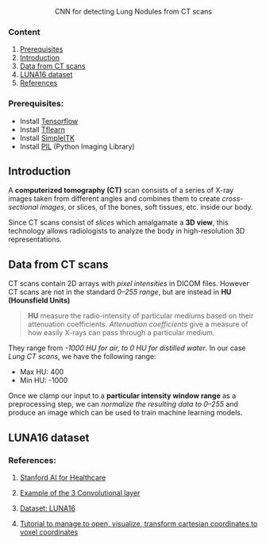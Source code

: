 <p align="center">
CNN for detecting Lung Nodules from CT scans
</p>

### Content

1. [Prerequisites](#Prerequisites)
2. [Introduction](#Introduction)
3. [Data from CT scans](#Data)
4. [LUNA16 dataset](#LUNA16)
5. [References](#References)

### <a id='Prerequisites'></a> Prerequisites:

* Install [Tensorflow](https://www.tensorflow.org/install/)
* Install [Tflearn](http://tflearn.org/)
* Install [SimpleITK](http://www.simpleitk.org/)
* Install [PIL](http://pythonware.com/products/pil/) (Python Imaging Library)

## <a id='Introduction'></a> Introduction

A **computerized tomography (CT)** scan consists of a series of X-ray images taken from different angles and combines them to create *cross-sectional images*, or slices, of the bones, soft tissues, etc. inside our body.

Since CT scans consist of *slices* which amalgamate a **3D view**, this technology allows radiologists to analyze the body in high-resolution 3D representations.

## <a id='Data'></a> Data from CT scans

CT scans contain 2D arrays with *pixel intensities* in DICOM files. However CT scans are not in the standard *0–255 range*, but are instead in **HU (Hounsfield Units)**

> **HU** measure the radio-intensity of particular  mediums based on their attenuation coefficients. *Attenuation coefficients* give a measure of how easily X-rays can pass through a particular medium.

They range from *-1000 HU for air, to 0 HU for distilled water*. In our case *Lung CT scans*, we have the following range:

* Max HU: 400
* Min HU: -1000

Once we clamp our input to a **particular intensity window range** as a preprocessing step, we can *normalize the resulting data to 0–255* and produce an image which can be used to train machine learning models.

## <a id='LUNA16'></a> LUNA16 dataset



### <a id='References'></a> References:

1. [Stanford AI for Healthcare](https://medium.com/stanford-ai-for-healthcare/superman-isnt-the-only-one-with-x-ray-vision-deep-learning-for-ct-scans-290aaa7ba5c1)

2. [Example of the 3 Convolutional layer](https://github.com/swethasubramanian/LungCancerDetection)

3. [Dataset: LUNA16](https://luna16.grand-challenge.org/home/)

4. [Tutorial to manage to open, visualize, transform cartesian coordinates to voxel coordinates](https://luna16.grand-challenge.org/tutorial/)
